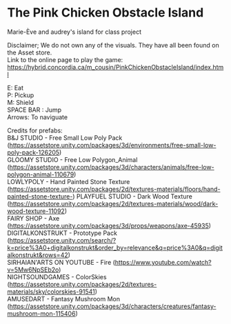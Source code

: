 # The Pink Chicken Obstacle Island
Marie-Ève and audrey's island for class project

Disclaimer; We do not own any of the visuals. They have all been found on the Asset store.  
Link to the online page to play the game: https://hybrid.concordia.ca/m_cousin/PinkChickenObstacleIsland/index.html

E: Eat  
P: Pickup  
M: Shield  
SPACE BAR : Jump  
Arrows: To naviguate  


Credits for prefabs:  
B&J STUDIO - Free Small Low Poly Pack (https://assetstore.unity.com/packages/3d/environments/free-small-low-poly-pack-126205)  
GLOOMY STUDIO - Free Low Polygon_Animal (https://assetstore.unity.com/packages/3d/characters/animals/free-low-polygon-animal-110679)  
LOWLYPOLY - Hand Painted Stone Texture (https://assetstore.unity.com/packages/2d/textures-materials/floors/hand-painted-stone-texture-)  PLAYFUEL STUDIO - Dark Wood Texture (https://assetstore.unity.com/packages/2d/textures-materials/wood/dark-wood-texture-11092)  
FAIRY SHOP - Axe (https://assetstore.unity.com/packages/3d/props/weapons/axe-45935)  
DIGITALKONSTRUKT - Prototype Pack (https://assetstore.unity.com/search/?k=price%3A0+digitalkonstrukt&order_by=relevance&q=price%3A0&q=digitalkonstrukt&rows=42)  
SIRHAIAN'ARTS ON YOUTUBE - Fire (https://www.youtube.com/watch?v=5Mw6NpSEb2o)  
NIGHTSOUNDGAMES - ColorSkies (https://assetstore.unity.com/packages/2d/textures-materials/sky/colorskies-91541)  
AMUSEDART - Fantasy Mushroom Mon (https://assetstore.unity.com/packages/3d/characters/creatures/fantasy-mushroom-mon-115406)  
